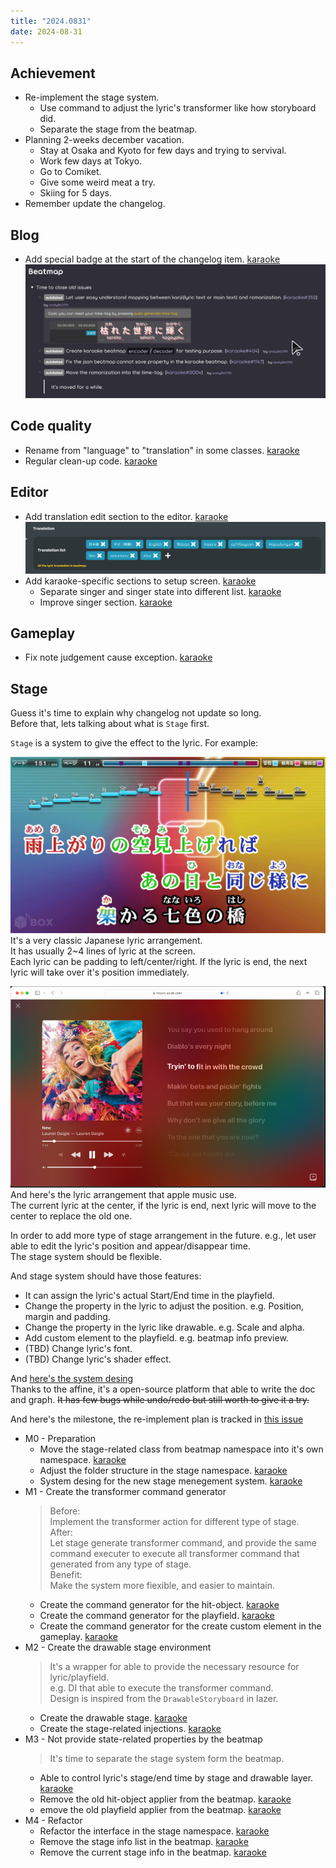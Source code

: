 ```yaml
---
title: "2024.0831"
date: 2024-08-31
---
```


## Achievement

- Re-implement the stage system.
  - Use command to adjust the lyric's transformer like how storyboard did.
  - Separate the stage from the beatmap.
- Planning 2-weeks december vacation.
  - Stay at Osaka and Kyoto for few days and trying to servival.
  - Work few days at Tokyo.
  - Go to Comiket.
  - Give some weird meat a try.
  - Skiing for 5 days.
- Remember update the changelog.

## Blog

- Add special badge at the start of the changelog item. [karaoke](#2279#2281@andy840119)
  ![](res/2024-12-01-08-24-24.png)

## Code quality

- Rename from "language" to "translation" in some classes. [karaoke](#2282@andy840119)
- Regular clean-up code. [karaoke](#2288@andy840119)

## Editor

- Add translation edit section to the editor. [karaoke](#2284@andy840119)
  ![](res/2024-12-01-08-26-09.png)
- Add karaoke-specific sections to setup screen. [karaoke](#836@andy840119)
  - Separate singer and singer state into different list. [karaoke](#2289@andy840119)
  - Improve singer section. [karaoke](#2290@andy840119)

## Gameplay

- Fix note judgement cause exception. [karaoke](#2293#2295@andy840119)

## Stage

Guess it's time to explain why changelog not update so long.  
Before that, lets talking about what is `Stage` first.

`Stage` is a system to give the effect to the lyric. For example:

[![](res/2024-12-01-07-38-35.png)](https://x.com/k_sukeo_/status/1412379617269219329)
It's a very classic Japanese lyric arrangement.  
It has usually 2~4 lines of lyric at the screen.  
Each lyric can be padding to left/center/right.
If the lyric is end, the next lyric will take over it's position immediately.

[![](res/2024-12-01-07-41-30.png)](https://support.apple.com/zh-tw/guide/music-web/apdm5e4a7164/web)
And here's the lyric arrangement that apple music use.  
The current lyric at the center, if the lyric is end, next lyric will move to the center to replace the old one.

In order to add more type of stage arrangement in the future. e.g., let user able to edit the lyric's position and appear/disappear time.  
The stage system should be flexible.

And stage system should have those features:

- It can assign the lyric's actual Start/End time in the playfield.
- Change the property in the lyric to adjust the position. e.g. Position, margin and padding.
- Change the property in the lyric like drawable. e.g. Scale and alpha.
- Add custom element to the playfield. e.g. beatmap info preview.
- (TBD) Change lyric's font.
- (TBD) Change lyric's shader effect.

And [here's the system desing](https://app.affine.pro/workspace/40306a8a-6c73-4c99-a961-4f928980ef42/uso65AOQC3Hhn3Fs7wh8n)  
Thanks to the affine, it's a open-source platform that able to write the doc and graph.
~~It has few bugs while undo/redo but still worth to give it a try.~~

And here's the milestone, the re-implement plan is tracked in [this issue](https://github.com/karaoke-dev/karaoke/issues/2090)

- M0 - Preparation
  - Move the stage-related class from beatmap namespace into it's own namespace. [karaoke](#2089@andy840119)
  - Adjust the folder structure in the stage namespace. [karaoke](#2297@andy840119)
  - System desing for the new stage menegement system. [karaoke](#2244#2294@andy840119)
- M1 - Create the transformer command generator
  > Before:  
  > Implement the transformer action for different type of stage.  
  > After:  
  > Let stage generate transformer command, and provide the same command executer to execute all transformer command that generated from any type of stage.  
  > Benefit:  
  > Make the system more fiexible, and easier to maintain.
  - Create the command generator for the hit-object. [karaoke](#2296@andy840119)
  - Create the command generator for the playfield. [karaoke](#2303@andy840119)
  - Create the command generator for the create custom element in the gameplay. [karaoke](#2304@andy840119)
- M2 - Create the drawable stage environment
  > It's a wrapper for able to provide the necessary resource for lyric/playfield.  
  > e.g. DI that able to execute the transformer command.  
  > Design is inspired from the `DrawableStoryboard` in lazer.
  - Create the drawable stage. [karaoke](#2301@andy840119)
  - Create the stage-related injections. [karaoke](#2296#2301@andy840119)
- M3 - Not provide state-related properties by the beatmap
  > It's time to separate the stage system form the beatmap.
  - Able to control lyric's stage/end time by stage and drawable layer. [karaoke](#2298@andy840119)
  - Remove the old hit-object applier from the beatmap. [karaoke](#2301@andy840119)
  - emove the old playfield applier from the beatmap. [karaoke](#2303#2304@andy840119)
- M4 - Refactor
  - Refactor the interface in the stage namespace. [karaoke](#2302@andy840119)
  - Remove the stage info list in the beatmap. [karaoke](#2305@andy840119)
  - Remove the current stage info in the beatmap. [karaoke](#2305@andy840119)
